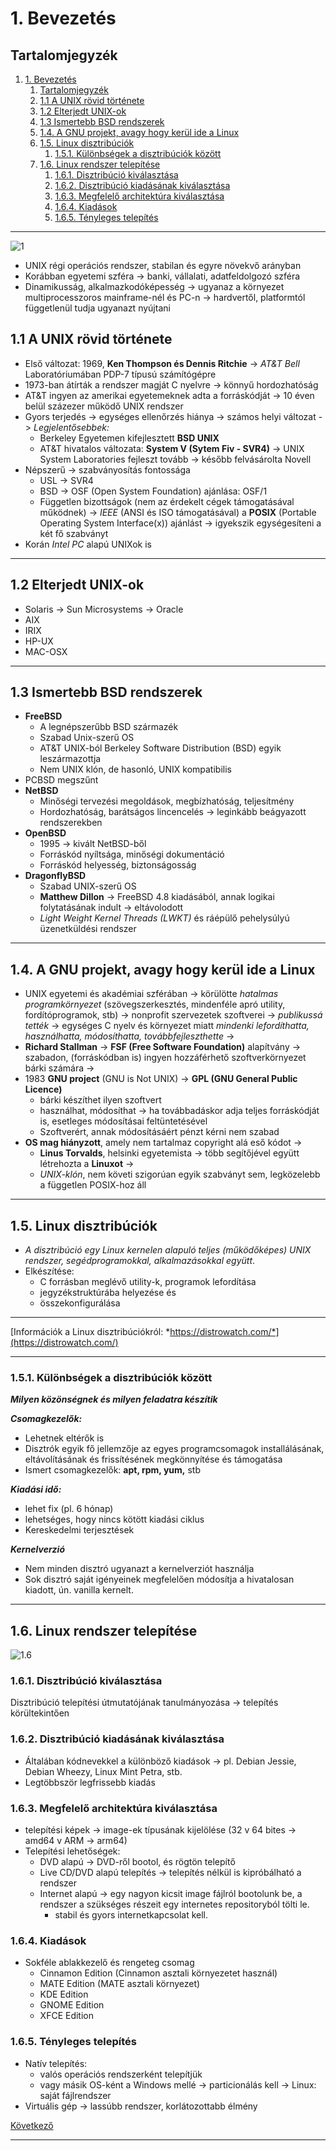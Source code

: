 # 1. Bevezetés

## Tartalomjegyzék

1. [1. Bevezetés](#1-bevezetés)
   1. [Tartalomjegyzék](#tartalomjegyzék)
   2. [1.1 A UNIX rövid története](#11-a-unix-rövid-története)
   3. [1.2 Elterjedt UNIX-ok](#12-elterjedt-unix-ok)
   4. [1.3 Ismertebb BSD rendszerek](#13-ismertebb-bsd-rendszerek)
   5. [1.4. A GNU projekt, avagy hogy kerül ide a Linux](#14-a-gnu-projekt-avagy-hogy-kerül-ide-a-linux)
   6. [1.5. Linux disztribúciók](#15-linux-disztribúciók)
      1. [1.5.1. Különbségek a disztribúciók között](#151-különbségek-a-disztribúciók-között)
   7. [1.6. Linux rendszer telepítése](#16-linux-rendszer-telepítése)
      1. [1.6.1. Disztribúció kiválasztása](#161-disztribúció-kiválasztása)
      2. [1.6.2. Disztribúció kiadásának kiválasztása](#162-disztribúció-kiadásának-kiválasztása)
      3. [1.6.3. Megfelelő architektúra kiválasztása](#163-megfelelő-architektúra-kiválasztása)
      4. [1.6.4. Kiadások](#164-kiadások)
      5. [1.6.5. Tényleges telepítés](#165-tényleges-telepítés)


---

![1](images/1.png)

* UNIX régi operációs rendszer, stabilan és egyre növekvő arányban
* Korábban egyetemi szféra -> banki, vállalati, adatfeldolgozó szféra
* Dinamikusság, alkalmazkodóképesség -> ugyanaz a környezet multiprocesszoros mainframe-nél és PC-n -> hardvertől, platformtól függetlenül tudja ugyanazt nyújtani

## 1.1 A UNIX rövid története

* Első változat: 1969, **Ken Thompson és Dennis Ritchie** -> *AT&T Bell* Laboratóriumában PDP-7 típusú számítógépre
* 1973-ban átírták a rendszer magját C nyelvre -> könnyű hordozhatóság
* AT&T ingyen az amerikai egyetemeknek adta a forráskódját -> 10 éven belül százezer működő UNIX rendszer
* Gyors terjedés -> egységes ellenőrzés hiánya -> számos helyi változat -> *Legjelentősebbek:*
  * Berkeley Egyetemen kifejlesztett **BSD UNIX**
  * AT&T hivatalos változata: **System V (Sytem Fiv - SVR4)** -> UNIX System Laboratories fejleszt tovább -> később felvásárolta Novell
* Népszerű -> szabványosítás fontossága
  * USL -> SVR4
  * BSD -> OSF (Open System Foundation) ajánlása: OSF/1
  * Független bizottságok (nem az érdekelt cégek támogatásával működnek) -> *IEEE* (ANSI és ISO támogatásával) a **POSIX** (Portable Operating System Interface(x)) ajánlást -> igyekszik egységesíteni a két fő szabványt
* Korán *Intel PC* alapú UNIXok is

---

## 1.2 Elterjedt UNIX-ok

* Solaris -> Sun Microsystems -> Oracle
* AIX
* IRIX
* HP-UX
* MAC-OSX

---

## 1.3 Ismertebb BSD rendszerek

* **FreeBSD**
  * A legnépszerűbb BSD származék
  * Szabad Unix-szerű OS
  * AT&T UNIX-ból Berkeley Software Distribution (BSD) egyik leszármazottja
  * Nem UNIX klón, de hasonló, UNIX kompatibilis
* PCBSD megszűnt
* **NetBSD**
  * Minőségi tervezési megoldások, megbízhatóság, teljesítmény
  * Hordozhatóság, barátságos lincencelés -> leginkább beágyazott rendszerekben
* **OpenBSD**
  * 1995 -> kivált NetBSD-ből
  * Forráskód nyíltsága, minőségi dokumentáció
  * Forráskód helyesség, biztonságosság
* **DragonflyBSD**
  * Szabad UNIX-szerű OS
  * **Matthew Dillon** -> FreeBSD 4.8 kiadásából, annak logikai folytatásának indult -> eltávolodott
  * *Light Weight Kernel Threads (LWKT)* és ráépülő pehelysúlyú üzenetküldési rendszer

---

## 1.4. A GNU projekt, avagy hogy kerül ide a Linux

* UNIX egyetemi és akadémiai szférában -> körülötte *hatalmas programkörnyezet* (szövegszerkesztés, mindenféle apró utility, fordítóprogramok, stb) -> nonprofit szervezetek szoftverei -> *publikussá tették* -> egységes C nyelv és környezet miatt *mindenki lefordíthatta, használhatta, módosíthatta, továbbfejleszthette* ->
* **Richard Stallman** -> **FSF (Free Software Foundation)** alapítvány -> szabadon, (forráskódban is) ingyen hozzáférhető szoftverkörnyezet bárki számára ->
* 1983 **GNU project** (GNU is Not UNIX) -> **GPL (GNU General Public Licence)**
  * bárki készíthet ilyen szoftvert
  * használhat, módosíthat -> ha továbbadáskor adja teljes forráskódját is, esetleges módosításai feltüntetésével
  * Szoftverért, annak módosításáért pénzt kérni nem szabad
* **OS mag hiányzott**, amely nem tartalmaz copyright alá eső kódot ->
  * **Linus Torvalds**, helsinki egyetemista -> több segítőjével együtt létrehozta a **Linuxot** ->
  * *UNIX-klón*, nem követi szigorúan egyik szabványt sem, legközelebb a független POSIX-hoz áll

---

## 1.5. Linux disztribúciók

* *A disztribúció egy Linux kernelen alapuló teljes (működőképes) UNIX rendszer, segédprogramokkal, alkalmazásokkal együtt*.
* Elkészítése: 
  * C forrásban meglévő utility-k, programok lefordítása
  * jegyzékstruktúrába helyezése és
  * összekonfigurálása

---

[Információk a Linux disztribúciókról: *https://distrowatch.com/*](https://distrowatch.com/)

---

### 1.5.1. Különbségek a disztribúciók között

***Milyen közönségnek és milyen feladatra készítik***

***Csomagkezelők:***
* Lehetnek eltérők is
* Disztrók egyik fő jellemzője az egyes programcsomagok installálásának, eltávolításának és frissítésének megkönnyítése és támogatása
* Ismert csomagkezelők: **apt, rpm, yum,** stb

***Kiadási idő:***
* lehet fix (pl. 6 hónap)
* lehetséges, hogy nincs kötött kiadási ciklus
* Kereskedelmi terjesztések

***Kernelverzió***
* Nem minden disztró ugyanazt a kernelverziót használja
* Sok disztró saját igényeinek megfelelően módosítja a hivatalosan kiadott, ún. vanilla kernelt.

---

## 1.6. Linux rendszer telepítése

![1.6](images/1.6.png)

### 1.6.1. Disztribúció kiválasztása

Disztribúció telepítési útmutatójának tanulmányozása -> telepítés körültekintően

### 1.6.2. Disztribúció kiadásának kiválasztása

* Általában kódnevekkel a különböző kiadások -> pl. Debian Jessie, Debian Wheezy, Linux Mint Petra, stb.
* Legtöbbször legfrissebb kiadás

### 1.6.3. Megfelelő architektúra kiválasztása

* telepítési képek -> image-ek típusának kijelölése (32 v 64 bites -> amd64 v ARM -> arm64)
* Telepítési lehetőségek:
  * DVD alapú -> DVD-ről bootol, és rögtön telepítő
  * Live CD/DVD alapú telepítés -> telepítés nélkül is kipróbálható a rendszer
  * Internet alapú -> egy nagyon kicsit image fájlról bootolunk be, a rendszer a szükséges részeit egy internetes repositoryból tölti le.
    * stabil és gyors internetkapcsolat kell.

### 1.6.4. Kiadások

* Sokféle ablakkezelő és rengeteg csomag
  * Cinnamon Edition (Cinnamon asztali környezetet használ)
  * MATE Edition (MATE asztali környezet)
  * KDE Edition
  * GNOME Edition
  * XFCE Edition

### 1.6.5. Tényleges telepítés

* Natív telepítés: 
  * valós operációs rendszerként telepítjük
  * vagy másik OS-ként a Windows mellé -> particionálás kell -> Linux: saját fájlrendszer
* Virtuális gép -> lassúbb rendszer, korlátozottabb élmény

[Következő](2.md)

---